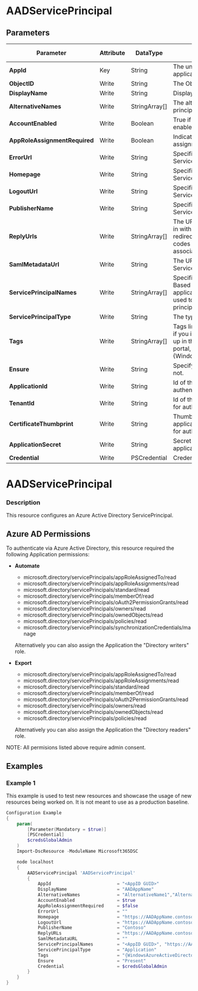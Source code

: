 ﻿# AADServicePrincipal

## Parameters

| Parameter | Attribute | DataType | Description | Allowed Values |
| --- | --- | --- | --- | --- |
| **AppId** | Key | String | The unique identifier for the associated application. ||
| **ObjectID** | Write | String | The ObjectID of the ServicePrincipal ||
| **DisplayName** | Write | String | Displayname of the ServicePrincipal. ||
| **AlternativeNames** | Write | StringArray[] | The alternative names for this service principal ||
| **AccountEnabled** | Write | Boolean | True if the service principal account is enabled; otherwise, false. ||
| **AppRoleAssignmentRequired** | Write | Boolean | Indicates whether an application role assignment is required. ||
| **ErrorUrl** | Write | String | Specifies the error URL of the ServicePrincipal. ||
| **Homepage** | Write | String | Specifies the homepage of the ServicePrincipal. ||
| **LogoutUrl** | Write | String | Specifies the LogoutURL of the ServicePrincipal. ||
| **PublisherName** | Write | String | Specifies the PublisherName of the ServicePrincipal. ||
| **ReplyUrls** | Write | StringArray[] | The URLs that user tokens are sent to for sign in with the associated application, or the redirect URIs that OAuth 2.0 authorization codes and access tokens are sent to for the associated application. ||
| **SamlMetadataUrl** | Write | String | The URL for the SAML metadata of the ServicePrincipal. ||
| **ServicePrincipalNames** | Write | StringArray[] | Specifies an array of service principal names. Based on the identifierURIs collection, plus the application's appId property, these URIs are used to reference an application's service principal. ||
| **ServicePrincipalType** | Write | String | The type of the service principal. ||
| **Tags** | Write | StringArray[] | Tags linked to this service principal.Note that if you intend for this service principal to show up in the All Applications list in the admin portal, you need to set this value to {WindowsAzureActiveDirectoryIntegratedApp} ||
| **Ensure** | Write | String | Specify if the Azure AD App should exist or not. |Present, Absent|
| **ApplicationId** | Write | String | Id of the Azure Active Directory application to authenticate with. ||
| **TenantId** | Write | String | Id of the Azure Active Directory tenant used for authentication. ||
| **CertificateThumbprint** | Write | String | Thumbprint of the Azure Active Directory application's authentication certificate to use for authentication. ||
| **ApplicationSecret** | Write | String | Secret of the Azure Active Directory application to authenticate with. ||
| **Credential** | Write | PSCredential | Credentials of the Azure AD Admin ||

# AADServicePrincipal

### Description

This resource configures an Azure Active Directory ServicePrincipal.

## Azure AD Permissions

To authenticate via Azure Active Directory, this resource required the following Application permissions:

* **Automate**
  * microsoft.directory/servicePrincipals/appRoleAssignedTo/read
  * microsoft.directory/servicePrincipals/appRoleAssignments/read
  * microsoft.directory/servicePrincipals/standard/read
  * microsoft.directory/servicePrincipals/memberOf/read
  * microsoft.directory/servicePrincipals/oAuth2PermissionGrants/read
  * microsoft.directory/servicePrincipals/owners/read
  * microsoft.directory/servicePrincipals/ownedObjects/read
  * microsoft.directory/servicePrincipals/policies/read
  * microsoft.directory/servicePrincipals/synchronizationCredentials/manage

  Alternatively you can also assign the Application the "Directory writers" role.

* **Export**
  * microsoft.directory/servicePrincipals/appRoleAssignedTo/read
  * microsoft.directory/servicePrincipals/appRoleAssignments/read
  * microsoft.directory/servicePrincipals/standard/read
  * microsoft.directory/servicePrincipals/memberOf/read
  * microsoft.directory/servicePrincipals/oAuth2PermissionGrants/read
  * microsoft.directory/servicePrincipals/owners/read
  * microsoft.directory/servicePrincipals/ownedObjects/read
  * microsoft.directory/servicePrincipals/policies/read

  Alternatively you can also assign the Application the "Directory readers" role.

NOTE: All permisions listed above require admin consent.

## Examples

### Example 1

This example is used to test new resources and showcase the usage of new resources being worked on.
It is not meant to use as a production baseline.

```powershell
Configuration Example
{
    param(
        [Parameter(Mandatory = $true)]
        [PSCredential]
        $credsGlobalAdmin
    )
    Import-DscResource -ModuleName Microsoft365DSC

    node localhost
    {
        AADServicePrincipal 'AADServicePrincipal'
        {
            AppId                         = "<AppID GUID>"
            DisplayName                   = "AADAppName"
            AlternativeNames              = "AlternativeName1","AlternativeName2"
            AccountEnabled                = $true
            AppRoleAssignmentRequired     = $false
            ErrorUrl                      = ""
            Homepage                      = "https://AADAppName.contoso.com"
            LogoutUrl                     = "https://AADAppName.contoso.com/logout"
            PublisherName                 = "Contoso"
            ReplyURLs                     = "https://AADAppName.contoso.com"
            SamlMetadataURL               = ""
            ServicePrincipalNames         = "<AppID GUID>", "https://AADAppName.contoso.com"
            ServicePrincipalType          = "Application"
            Tags                          = "{WindowsAzureActiveDirectoryIntegratedApp}"
            Ensure                        = "Present"
            Credential                    = $credsGlobalAdmin
        }
    }
}
```


